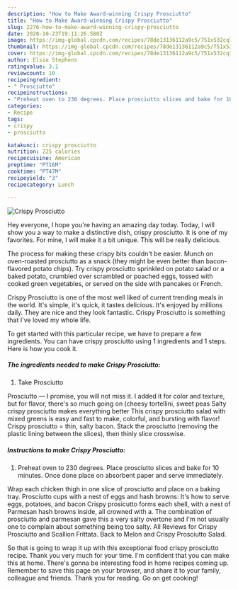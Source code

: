 ```yaml
---
description: "How to Make Award-winning Crispy Prosciutto"
title: "How to Make Award-winning Crispy Prosciutto"
slug: 2276-how-to-make-award-winning-crispy-prosciutto
date: 2020-10-23T19:11:26.580Z
image: https://img-global.cpcdn.com/recipes/78de13136112a9c5/751x532cq70/crispy-prosciutto-recipe-main-photo.jpg
thumbnail: https://img-global.cpcdn.com/recipes/78de13136112a9c5/751x532cq70/crispy-prosciutto-recipe-main-photo.jpg
cover: https://img-global.cpcdn.com/recipes/78de13136112a9c5/751x532cq70/crispy-prosciutto-recipe-main-photo.jpg
author: Elsie Stephens
ratingvalue: 3.1
reviewcount: 10
recipeingredient:
- " Prosciutto"
recipeinstructions:
- "Preheat oven to 230 degrees. Place prosciutto slices and bake for 10 minutes. Once done place on absorbent paper and serve immediately."
categories:
- Recipe
tags:
- crispy
- prosciutto

katakunci: crispy prosciutto 
nutrition: 225 calories
recipecuisine: American
preptime: "PT16M"
cooktime: "PT47M"
recipeyield: "3"
recipecategory: Lunch

---
```



![Crispy Prosciutto](https://img-global.cpcdn.com/recipes/78de13136112a9c5/751x532cq70/crispy-prosciutto-recipe-main-photo.jpg)

Hey everyone, I hope you're having an amazing day today. Today, I will show you a way to make a distinctive dish, crispy prosciutto. It is one of my favorites. For mine, I will make it a bit unique. This will be really delicious.

The process for making these crispy bits couldn&#39;t be easier. Munch on oven-roasted prosciutto as a snack (they might be even better than bacon-flavored potato chips). Try crispy prosciutto sprinkled on potato salad or a baked potato, crumbled over scrambled or poached eggs, tossed with cooked green vegetables, or served on the side with pancakes or French.

Crispy Prosciutto is one of the most well liked of current trending meals in the world. It's simple, it's quick, it tastes delicious. It's enjoyed by millions daily. They are nice and they look fantastic. Crispy Prosciutto is something that I've loved my whole life.


To get started with this particular recipe, we have to prepare a few ingredients. You can have crispy prosciutto using 1 ingredients and 1 steps. Here is how you cook it.

<!--inarticleads1-->

##### The ingredients needed to make Crispy Prosciutto:

1. Take  Prosciutto


Prosciutto — I promise, you will not miss it. I added it for color and texture, but for flavor, there&#39;s so much going on (cheesy tortellini, sweet peas Salty crispy prosciutto makes everything better  This crispy prosciutto salad with mixed greens is easy and fast to make, colorful, and bursting with flavor! Crispy prosciutto = thin, salty bacon. Stack the prosciutto (removing the plastic lining between the slices), then thinly slice crosswise. 

<!--inarticleads2-->

##### Instructions to make Crispy Prosciutto:

1. Preheat oven to 230 degrees. Place prosciutto slices and bake for 10 minutes. Once done place on absorbent paper and serve immediately.


Wrap each chicken thigh in one slice of prosciutto and place on a baking tray. Prosciutto cups with a nest of eggs and hash browns: It&#39;s how to serve eggs, potatoes, and bacon Crispy prosicutto forms each shell, with a nest of Parmesan hash browns inside, all crowned with a. The combination of prosciutto and parmesan gave this a very salty overtone and I&#39;m not usually one to complain about something being too salty. All Reviews for Crispy Prosciutto and Scallion Frittata. Back to Melon and Crispy Prosciutto Salad. 

So that is going to wrap it up with this exceptional food crispy prosciutto recipe. Thank you very much for your time. I'm confident that you can make this at home. There's gonna be interesting food in home recipes coming up. Remember to save this page on your browser, and share it to your family, colleague and friends. Thank you for reading. Go on get cooking!
